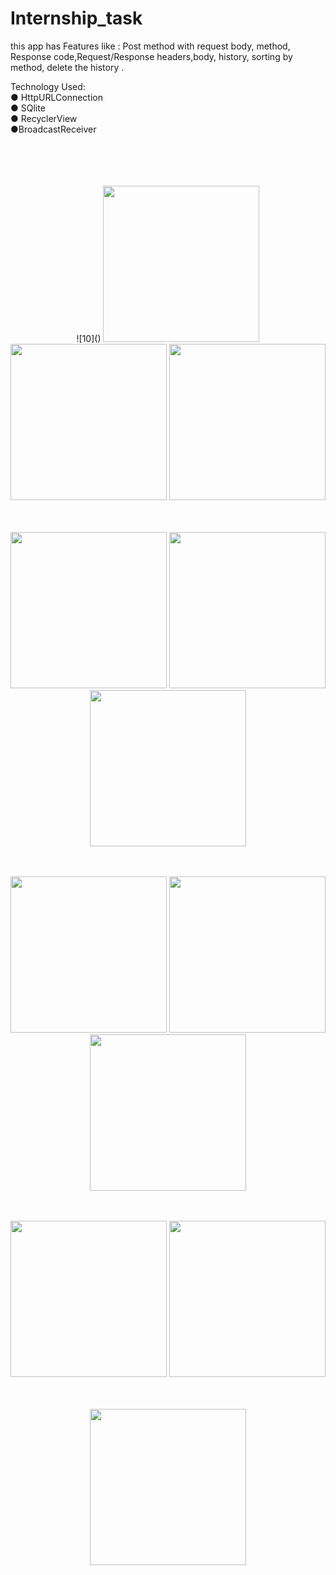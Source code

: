 # Internship_task
this app has Features like : Post method with request body, method, Response code,Request/Response headers,body, history, sorting by method, delete the history .

Technology Used: <br/>
● HttpURLConnection<br/> ● SQlite<br/> ● RecyclerView<br/> ●BroadcastReceiver
<br/>
<br/>
<br/>
<p align="center">
    <br/>
    <br/>![10]()

  <img src="https://user-images.githubusercontent.com/50117886/171479602-a96d4d04-2543-4dd2-a76c-53f2512feaf5.jpeg" width="250" title=" ">
   <img src="https://user-images.githubusercontent.com/50117886/171479704-1c829832-7138-41d1-9bc5-293f2643caba.jpeg" width="250" title=" ">
    <img src="https://user-images.githubusercontent.com/50117886/171480002-32f46f36-9da1-45d3-8507-b36080056ba6.jpeg" width="250" title="">
</p>
<p align="center">
    <br/>
    <br/>

 
  <img src="https://user-images.githubusercontent.com/50117886/171479768-bd54e877-9166-41e6-b939-6ab397b4e868.jpeg" width="250" title="">
   <img src="https://user-images.githubusercontent.com/50117886/171479889-101e97f1-7727-46c7-bd6c-2bd4f38126f8.jpeg" width="250" title="">
    <img src="https://user-images.githubusercontent.com/50117886/171480208-7b605a60-d7be-4912-8b8f-0eff1f176aa3.jpeg" width="250" title="">
</p>
<p align="center">
    <br/>
    <br/>


 <img src="https://user-images.githubusercontent.com/50117886/171480096-259f59b9-9784-4cac-984b-99d12a9c0252.jpeg" width="250" title="">
 <img src="https://user-images.githubusercontent.com/50117886/171480193-afd791af-c126-420b-ae6d-0aa546f0ad58.jpeg" width="250" title="">
    <img src="https://user-images.githubusercontent.com/50117886/171480198-ffa5b243-3478-4f99-b8dc-bec96db6771d.jpeg" width="250" title="">
</p>
<p align="center">
    <br/>
    <br/>

 
 <img src="https://user-images.githubusercontent.com/50117886/171480202-3077faf5-3abe-40f9-9aac-c0fea94882e8.jpeg" width="250" title="">
 <img src="https://user-images.githubusercontent.com/50117886/171480205-9fed355a-f66d-408f-ab0d-c42a6539aedd.jpeg" width="250" title="">
  </p>
 <p align="center">
 <br/>
 <br/>
 <img src="https://user-images.githubusercontent.com/50117886/171480211-8e0b656d-b014-45a1-bc36-8246e2487a62.jpeg" width="250" title="">
</p>



